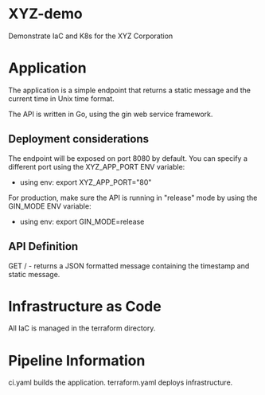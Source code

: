 # XYZ-demo
Demonstrate IaC and K8s for the XYZ Corporation

# Application
The application is a simple endpoint that returns a static message 
and the current time in Unix time format.

The API is written in Go, using the gin web service framework.

## Deployment considerations
The endpoint will be exposed on port 8080 by default. You can
specify a different port using the XYZ_APP_PORT ENV variable:
- using env:    export XYZ_APP_PORT="80"

For production, make sure the API is running in "release" mode
by using the GIN_MODE ENV variable:
- using env:	export GIN_MODE=release

## API Definition
GET / - returns a JSON formatted message containing the
timestamp and static message.

# Infrastructure as Code
All IaC is managed in the terraform directory.

# Pipeline Information
ci.yaml builds the application.
terraform.yaml deploys infrastructure.